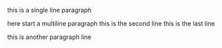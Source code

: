 this is a single line paragraph

here start a  multiline paragraph
this is the second line
this is the last line

this is another paragraph line

